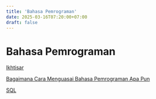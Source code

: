 ```yaml
---
title: 'Bahasa Pemrograman'
date: 2025-03-16T07:20:00+07:00
draft: false
---
```


# Bahasa Pemrograman

[Ikhtisar](./ikhtisar/)

[Bagaimana Cara Menguasai Bahasa Pemrograman Apa Pun](./bagaimana-cara-menguasai-bahasa-pemrograman-apa-pun/)

[SQL](./sql/)
